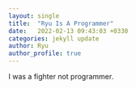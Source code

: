 ```yaml
---
layout: single
title:  "Ryu Is A Programmer"
date:   2022-02-13 09:43:03 +0330
categories: jekyll update
author: Ryu
author_profile: true
---
```


I was a fighter not programmer. 
